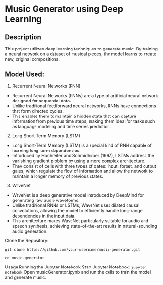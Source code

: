 # Music Generator using Deep Learning
## Description
This project utilizes deep learning techniques to generate music. By training a neural network on a dataset of musical pieces, the model learns to create new, original compositions.

## Model Used:
1. Recurrent Neural Networks (RNN)
- Recurrent Neural Networks (RNNs) are a type of artificial neural network designed for sequential data.
- Unlike traditional feedforward neural networks, RNNs have connections that form directed cycles.
- This enables them to maintain a hidden state that can capture information from previous time steps, making them ideal for tasks such as language modeling and time series prediction.

2. Long Short-Term Memory (LSTM)
- Long Short-Term Memory (LSTM) is a special kind of RNN capable of learning long-term dependencies.
- Introduced by Hochreiter and Schmidhuber (1997), LSTMs address the vanishing gradient problem by using a more complex architecture.
- They consist of cells with three types of gates: input, forget, and output gates, which regulate the flow of information and allow the network to maintain a longer memory of previous states.

3. WaveNet
- WaveNet is a deep generative model introduced by DeepMind for generating raw audio waveforms.
- Unlike traditional RNNs or LSTMs, WaveNet uses dilated causal convolutions, allowing the model to efficiently handle long-range dependencies in the input data.
- This architecture makes WaveNet particularly suitable for audio and speech synthesis, achieving state-of-the-art results in natural-sounding audio generation.


Clone the Repository:

```git clone https://github.com/your-username/music-generator.git ```


```cd music-generator```

Usage
Running the Jupyter Notebook
Start Jupyter Notebook:
```jupyter notebook```
Open musicGenerator.ipynb and run the cells to train the model and generate music.
